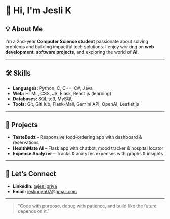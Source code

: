 # 👋 Hi, I'm Jesli K

## 💡 About Me

I'm a 2nd-year **Computer Science student** passionate about solving problems and building impactful tech solutions. I enjoy working on **web development**, **software projects**, and exploring the world of **AI**. 

---

## 🛠️ Skills

- **Languages:** Python, C, C++, C#, Java
- **Web:** HTML, CSS, JS, Flask, React.js (learning)
- **Databases:** SQLite3, MySQL
- **Tools:** Git, GitHub, Flask-Mail, Gemini API, OpenAI, Leaflet.js

---

## 🚀 Projects

* **TasteBudz** – Responsive food-ordering app with dashboard & reservations
* **HealthMate AI** – Flask app with chatbot, mood tracker & hospital locator
* **Expense Analyzer** – Tracks & analyzes expenses with graphs & insights

---

## 🤝 Let’s Connect

- **LinkedIn:** [@jeslipriya](https://www.linkedin.com/in/jesli-priya-k-2205j07)
- **Email:** [jeslipriya07@gmail.com](mailto:jeslipriya07@gmail.com)

---
  

> "Code with purpose, debug with patience, and build like the future depends on it."
